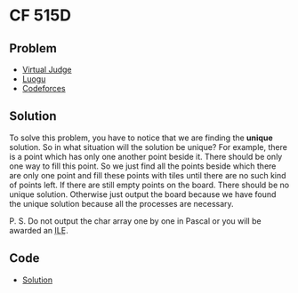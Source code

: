 # CF 515D

## Problem

- [Virtual Judge](https://vjudge.net/problem/CodeForces-515D)
- [Luogu](https://www.luogu.com.cn/problem/CF515D)
- [Codeforces](https://codeforces.com/problemset/problem/515/D)

## Solution

To solve this problem, you have to notice that we are finding the **unique** solution. So in what situation will the solution be unique? For example, there is a point which has only one another point beside it. There should be only one way to fill this point. So we just find all the points beside which there are only one point and fill these points with tiles until there are no such kind of points left. If there are still empty points on the board. There should be no unique solution. Otherwise just output the board because we have found the unique solution because all the processes are necessary.

P. S. Do not output the char array one by one in Pascal or you will be awarded an <abbr title="Idleness Limit Exceeded">ILE</abbr>.

## Code

- [Solution](CF.515D.0.cpp)
